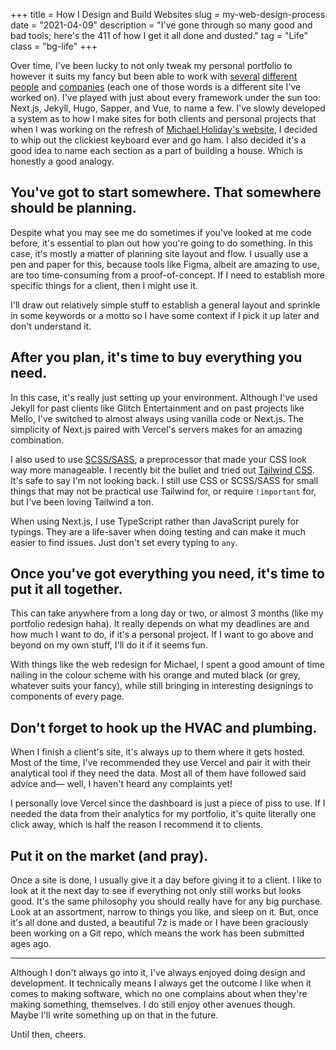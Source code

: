 +++
title = How I Design and Build Websites
slug = my-web-design-process
date = "2021-04-09"
description = "I've gone through so many good and bad tools; here's the 411 of how I get it all done and dusted."
tag = "Life"
class = "bg-life"
+++

Over time, I've been lucky to not only tweak my personal portfolio to however it suits my fancy but been able to work with [several](https://playgltich.xyz) [different](https://getmello.org) [people](https://epic4809.github.io) and [companies](https://www.studioneuf.net) (each one of those words is a different site I've worked on). I've played with just about every framework under the sun too: Next.js, Jekyll, Hugo, Sapper, and Vue, to name a few. I've slowly developed a system as to how I make sites for both clients and personal projects that when I was working on the refresh of [Michael Holiday's website](https://www.michaelholidaybooks.com), I decided to whip out the clickiest keyboard ever and go ham. I also decided it's a good idea to name each section as a part of building a house. Which is honestly a good analogy.

## You've got to start somewhere. That somewhere should be planning.
Despite what you may see me do sometimes if you've looked at me code before, it's essential to plan out how you're going to do something. In this case, it's mostly a matter of planning site layout and flow. I usually use a pen and paper for this, because tools like Figma, albeit are amazing to use, are too time-consuming from a proof-of-concept. If I need to establish more specific things for a client, then I might use it.

I'll draw out relatively simple stuff to establish a general layout and sprinkle in some keywords or a motto so I have some context if I pick it up later and don't understand it.

## After you plan, it's time to buy everything you need.
In this case, it's really just setting up your environment. Although I've used Jekyll for past clients like Glitch Entertainment and on past projects like Mello, I've switched to almost always using vanilla code or Next.js. The simplicity of Next.js paired with Vercel's servers makes for an amazing combination.

I also used to use [SCSS/SASS](https://sass-lang.com/), a preprocessor that made your CSS look way more manageable. I recently bit the bullet and tried out [Tailwind CSS](https://tailwindcss.com). It's safe to say I'm not looking back. I still use CSS or SCSS/SASS for small things that may not be practical use Tailwind for, or require `!important` for, but I've been loving Tailwind a ton.

When using Next.js, I use TypeScript rather than JavaScript purely for typings. They are a life-saver when doing testing and can make it much easier to find issues. Just don't set every typing to `any`.

## Once you've got everything you need, it's time to put it all together.
This can take anywhere from a long day or two, or almost 3 months (like my portfolio redesign haha). It really depends on what my deadlines are and how much I want to do, if it's a personal project. If I want to go above and beyond on my own stuff, I'll do it if it seems fun.

With things like the web redesign for Michael, I spent a good amount of time nailing in the colour scheme with his orange and muted black (or grey, whatever suits your fancy), while still bringing in interesting designings to components of every page.

## Don't forget to hook up the HVAC and plumbing.
When I finish a client's site, it's always up to them where it gets hosted. Most of the time, I've recommended they use Vercel and pair it with their analytical tool if they need the data. Most all of them have followed said advice and­— well, I haven't heard any complaints yet!

I personally love Vercel since the dashboard is just a piece of piss to use. If I needed the data from their analytics for my portfolio, it's quite literally one click away, which is half the reason I recommend it to clients.

## Put it on the market (and pray).
Once a site is done, I usually give it a day before giving it to a client. I like to look at it the next day to see if everything not only still works but looks good. It's the same philosophy you should really have for any big purchase. Look at an assortment, narrow to things you like, and sleep on it. But, once it's all done and dusted, a beautiful 7z is made or I have been graciously been working on a Git repo, which means the work has been submitted ages ago.

---

Although I don't always go into it, I've always enjoyed doing design and development. It technically means I always get the outcome I like when it comes to making software, which no one complains about when they're making something, themselves. I do still enjoy other avenues though. Maybe I'll write something up on that in the future.

Until then, cheers.
